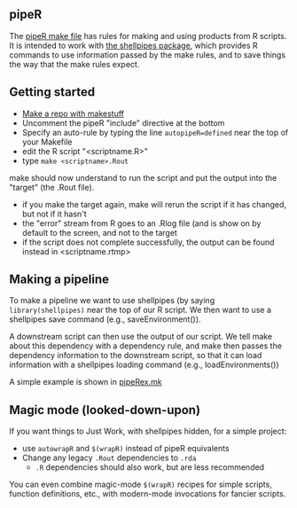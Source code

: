 ## pipeR

The [pipeR make file](https://github.com/dushoff/makestuff/blob/master/pipeR.mk) has rules for making and using products from R scripts. It is intended to work with [the shellpipes package](https://dushoff.github.io/shellpipes/), which provides R commands to use information passed by the make rules, and to save things the way that the make rules expect.

## Getting started

* [Make a repo with makestuff](README.md)
* Uncomment the pipeR "include" directive at the bottom
* Specify an auto-rule by typing the line `autopipeR=defined` near the top of your Makefile
* edit the R script "<scriptname.R>"
* type `make <scriptname>.Rout`

make should now understand to run the script and put the output into the "target" (the .Rout file).
* if you make the target again, make will rerun the script if it has changed, but not if it hasn't
* the "error" stream from R goes to an .Rlog file (and is show on by default to the screen, and not to the target
* if the script does not complete successfully, the output can be found instead in <scriptname.rtmp>

## Making a pipeline

To make a pipeline we want to use shellpipes (by saying `library(shellpipes)` near the top of our R script. We then want to use a shellpipes save command (e.g., saveEnvironment()).

A downstream script can then use the output of our script. We tell make about this dependency with a dependency rule, and make then passes the dependency information to the downstream script, so that it can load information with a shellpipes loading command (e.g., loadEnvironments())

A simple example is shown in [pipeRex.mk](pipeRex.mk)

## Magic mode (looked-down-upon)

If you want things to Just Work, with shellpipes hidden, for a simple project:

* use `autowrapR` and `$(wrapR)` instead of pipeR equivalents
* Change any legacy `.Rout` dependencies to `.rda`
	* `.R` dependencies should also work, but are less recommended

You can even combine magic-mode `$(wrapR)` recipes for simple scripts, function definitions, etc., with modern-mode invocations for fancier scripts.
